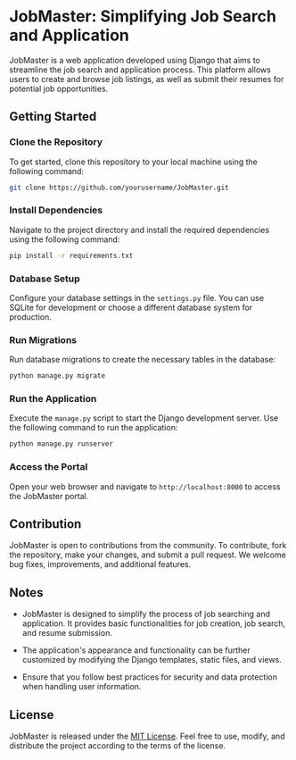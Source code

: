 # JobMaster: Simplifying Job Search and Application

JobMaster is a web application developed using Django that aims to streamline the job search and application process. This platform allows users to create and browse job listings, as well as submit their resumes for potential job opportunities.

## Getting Started

### Clone the Repository

To get started, clone this repository to your local machine using the following command:

```bash
git clone https://github.com/yourusername/JobMaster.git
```

### Install Dependencies

Navigate to the project directory and install the required dependencies using the following command:

```bash
pip install -r requirements.txt
```

### Database Setup

Configure your database settings in the `settings.py` file. You can use SQLite for development or choose a different database system for production.

### Run Migrations

Run database migrations to create the necessary tables in the database:

```bash
python manage.py migrate
```

### Run the Application

Execute the `manage.py` script to start the Django development server. Use the following command to run the application:

```bash
python manage.py runserver
```

### Access the Portal

Open your web browser and navigate to `http://localhost:8000` to access the JobMaster portal.

## Contribution

JobMaster is open to contributions from the community. To contribute, fork the repository, make your changes, and submit a pull request. We welcome bug fixes, improvements, and additional features.

## Notes

- JobMaster is designed to simplify the process of job searching and application. It provides basic functionalities for job creation, job search, and resume submission.

- The application's appearance and functionality can be further customized by modifying the Django templates, static files, and views.

- Ensure that you follow best practices for security and data protection when handling user information.

## License

JobMaster is released under the [MIT License](LICENSE). Feel free to use, modify, and distribute the project according to the terms of the license.
